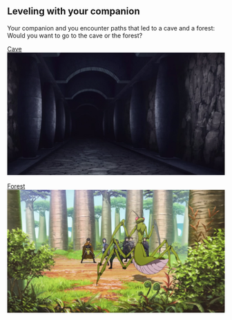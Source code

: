 ## Leveling with your companion

Your companion and you encounter paths that led to a cave and a forest: Would you want to go to the cave or the forest?

[Cave](cave.md)    
![](../images/cave.png)                  

[Forest](forest.md)
![](../images/forest.png)  